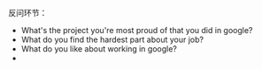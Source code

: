 反问环节：
- What's the project you're most proud of that you did in google?
- What do you find the hardest part about your job?
- What do you like about working in google?
- 